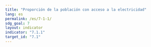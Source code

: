```yaml
---
title: "Proporción de la población con acceso a la electricidad"
lang: es
permalink: /es/7-1-1/
sdg_goal: 7
layout: indicator
indicator: "7.1.1"
target_id: "7.1"
---
```


